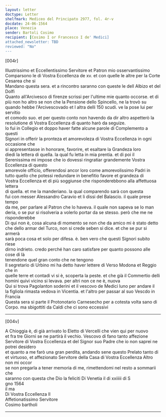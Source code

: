 ```yaml
---
layout: letter
doctype: Letter
shelfmark: Mediceo del Principato 2977, fol. 4r-v
docdate: 24-06-1564
place: Venezia
sender: Bartoli Cosimo
recipient: [Cosimo I or Francesco I de' Medici]
attached_newsletter: TBD
reviewed: "No"
---
```


[004r]  
  
  
Illustrissimo et Eccellentissimo Servitore et Patron mio osservantissimo  
Comparsono le di Vostra Eccellenza de xv. et con quelle le altre per la Corte Cesarea che si  
Mandano questa sera. et a rincontro saranno con queste le dell Albizo et del Dolfi  
Quanto all'Arcivesco di firenze scrissi per l'ultime mie quanto occorse. et di  
più non ho altro se non che la Pensione dello Spincello, ne la trovò su  
quando hebbe l'Arcivescovado et l altra delli 150 scudi. ve la pose lui per servitio  
et comodo suo. et per questo conto non havendo da dir altro aspetterò la  
resolutione di Vostra Eccellenza di quanto harò da seguize.  
Io fui in Collegio et doppo haver fatte alcune parole di Complemento a questi  
Signori in offerir la pronteza et amorevoleza di Vostra Eccellenza in ogni occasione che  
si appresentasse in honorare, favorire, et esaltare la Grandeza loro  
diedi la lettera di quella. la qual fu letta in mia prentia. et di poi il  
Serenissima mi impose che io dovessi ringratiar grandemente Vostra Eccellenza di questo  
amorevole officio, offerendosi ancor loro come amorevolissimo Padri in  
tutto quello che potessi redundare in benefitio favore et grandeza di  
Vostra Eccellenza et di più soggiunse che risponderebbono alla affettuosa lettera  
di quella. et me la manderiano. la qual comparendo sarà con questa  
fui con messer Alessandro Caravio et li dissi del Balascio. il quale prese tempo  
da me, per parlare al Patron che lo haveva. il quale non sapeva se lo man  
deria, o se pur si risolveria a volerlo portar da se stesso. però che me ne  
risponderebbe  
Di qui non è, cosa alcuna di momento se non che da amico mi è stato detto  
che dello armar del Turco, non si crede seben si dice. et che se pur si armerà  
sarà poca cosa et solo per difesa. è. ben vero che questi Signori subito riese  
dirno indrieto. credo perché han caro satisfare per quanto possono alle cose di là  
tenendone quel gran conto che ne tengono  
Il segretario di Urbino mi ha detto haver lettere di Verso Modona et Reggio che in  
quelle terre et contadi vi si è, scoperta la peste. et che già il Commertio delli  
homini quivi vicino si levava. per altri non ce ne è, nuova  
Qui si trova Pagolanton soderini et il vescovo de Medici luno per andare il  
la figliola rimasta vedova in Vicentia. et l'altro per passar al suo Vescdo in Francia  
Questa sera si parte il Protonotario Carnesecho per a cotesta volta sano di  
Corpo. ma sbigottiti da Caldi che ci sono eccessivi  
  
---  

[004v]  
  
  
A Chioggia è, di già arrivato lo Eletto di Vercelli che vien qui per nuovo  
et fra tre Giorni se ne partirà il vechio. Vescovo di fano tanto affezione  
Servitore di Vostra Eccellenza et del Signor suo Padre che io non saprei ne potrei desidero  
et quanto a me farò una gran perdita, andando sene questo Prelato tanto di  
et virtuoso, et affezionato Servitore della Casa di Vostra Eccellenza Altro non mi occor  
se non pregarla a tener memoria di me, rimettendomi nel resto a sommarii che  
saranno con questa che Dio la feliciti Di Venetia il di xxiiiii di S  
gno 1564  
il ma  
Di Vostra Eccellenza Il  
Affetionatissimo Servitore  
Cosimo bartholi  
  
---  

